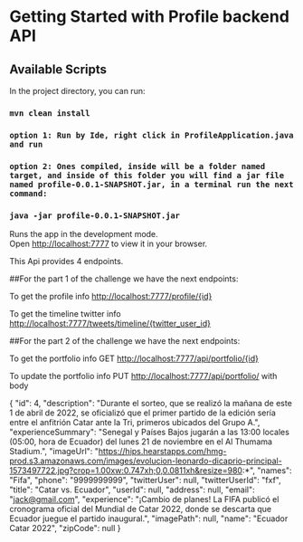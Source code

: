 # Getting Started with Profile backend API

## Available Scripts

In the project directory, you can run:

### `mvn clean install`
### `option 1: Run by Ide, right click in ProfileApplication.java and run`
### `option 2: Ones compiled, inside will be a folder named target, and inside of this folder you will find a jar file named profile-0.0.1-SNAPSHOT.jar, in a terminal run the next command:`
### `java -jar profile-0.0.1-SNAPSHOT.jar`

Runs the app in the development mode.\
Open [http://localhost:7777](http://localhost:7777/v2/api-docs) to view it in your browser.

This Api provides 4 endpoints.

##For the part 1 of the challenge we have the next endpoints:

To get the profile info [http://localhost:7777/profile/{id}](http://localhost:7777/profile/{id})

To get the timeline twitter info [http://localhost:7777/tweets/timeline/{twitter_user_id}](http://localhost:7777/tweets/timeline/{twitter_user_id})

##For the part 2 of the challenge we have the next endpoints:

To get the portfolio info GET [http://localhost:7777/api/portfolio/{id}](http://localhost:7777/api/portfolio/{id})

To update the portfolio info PUT [http://localhost:7777/api/portfolio/](http://localhost:7777/api/portfolio/)
with body

{
"id": 4,
"description": "Durante el sorteo, que se realizó la mañana de este 1 de abril de 2022, se oficializó que el primer partido de la edición sería entre el anfitrión Catar ante la Tri, primeros ubicados del Grupo A.",
"experienceSummary": "Senegal y Países Bajos jugarán a las 13:00 locales (05:00, hora de Ecuador) del lunes 21 de noviembre en el Al Thumama Stadium.",
"imageUrl": "https://hips.hearstapps.com/hmg-prod.s3.amazonaws.com/images/evolucion-leonardo-dicaprio-principal-1573497722.jpg?crop=1.00xw:0.747xh;0,0.0811xh&resize=980:*",
"names": "Fifa",
"phone": "9999999999",
"twitterUser": null,
"twitterUserId": "fxf",
"title": "Catar vs. Ecuador",
"userId": null,
"address": null,
"email": "jack@gmail.com",
"experience": "¡Cambio de planes! La FIFA publicó el cronograma oficial del Mundial de Catar 2022, donde se descarta que Ecuador juegue el partido inaugural.",
"imagePath": null,
"name": "Ecuador Catar 2022",
"zipCode": null
}
